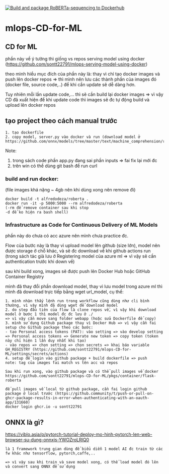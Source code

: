 [![Build and package RoBERTa-sequencing to Dockerhub](https://github.com/sontt22791/mlops-CD-for-ML/actions/workflows/main.yml/badge.svg)](https://github.com/sontt22791/mlops-CD-for-ML/actions/workflows/main.yml)

# mlops-CD-for-ML

## CD for ML
phần này về ý tưởng thì giống vs repos serving model using docker (https://github.com/sontt22791/mlops-serving-model-using-docker)

theo mình hiểu mục đích của phần này là: thay vì chỉ tạo docker images và push lên docker repos => thì mình 
nên lưu các thành phần của images đó (docker file, source code,..) để khi cần update sẽ dễ dàng hơn.

Tuy nhiên mỗi lần update code,... thì sẽ cần build lại docker images
=> vì vậy CD đã xuất hiện để khi update code thì images sẽ đc tự động build và upload lên docker repos

## tạo project theo cách manual trước

```
1. tạo dockerfile
2. copy model, server.py vào docker và run (download model ở https://github.com/onnx/models/tree/master/text/machine_comprehension/roberta)
```

Note: 
1. trong sách code phần app.py đang sai phần inputs => fai fix lại mới đc
2. trên win có thể dùng git bash để run curl

### build and run docker:
(file images khá nặng ~ 4gb nên khi dùng xong nên remove đi)
```
docker build -t alfredodeza/roberta .
docker run -it -p 5000:5000 --rm alfredodeza/roberta
(-rm để remove container sau khi stop
-d để ko hiện ra bash shell)
```

### Infrastructure as Code for Continuous Delivery of ML Models
phần này do chưa có acc azure nên mình chưa practice đc.

Flow của bước này là thay vì upload model lên github (size lớn), model nên được storage ở chỗ khác, và sẽ đc download về khi github actions run (trong sách tác giả lưu ở Registering model của azure ml => vì vậy sẽ cần authentication trước khi down về)

sau khi build xong, images sẽ được push lên Docker Hub hoặc GitHub Container Registry

mình đã thay đổi phần download model, thay vì lưu model trong azure ml thì mình đã download trực tiếp bằng
wget url_model, cụ thể:
```
1. mình nhận thấy lệnh run trong workflow cũng dùng như cli bình thường, vì vậy mình đã dùng wget để download model
2. do step đầu tiên của flow là clone repos về, vì vậy khi download model ở bước 1 thì model đc đc lưu ở ./
=> vì vậy cần move sang folder webapp (hoặc sửa Dockerfile để copy)
3. mình sử dụng Github package thay vì Docker Hub => vì vậy cần fai setup cho Github package theo các bước:
- tạo Personal access tokens (PAT): vào setting => vào develop setting => Personal access tokens => Generate new token => copy token (token này chỉ hiện 1 lần duy nhất khi tạo)
- vào repos => chọn setting => chọn secrets => khai báo variable GH_REGISTRY (https://github.com/sontt22791/mlops-CD-for-ML/settings/secrets/actions)
4. setup để login vào github package + build dockerfile => push
note: tag của images fai match vs tên acc và repos

Sau khi run xong, vào github package và có thể pull images về docker
https://github.com/sontt22791/mlops-CD-for-ML/pkgs/container/flask-roberta

để pull images về local từ github package, cần fai login github package ở local trước (https://github.community/t/push-or-pull-on-ghcr-package-results-in-error-when-authenticating-with-an-oauth-app/131660)
docker login ghcr.io -u sontt22791
```

## ONNX là gì?
https://viblo.asia/p/pytorch-tutorial-deploy-mo-hinh-pytorch-len-web-browser-su-dung-onnxjs-YWOZroLRlQ0

```
là 1 framework trung gian dùng để biểu diễn 1 model AI đc train từ các fw khác như tensorflow, pytorch,caffe,..

=> vì vậy sau khi train và save model xong, có thể load model đó lên và convert sang ONNX để sử dụng
```

